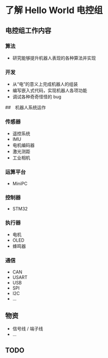# 了解 Hello World 电控组

## 电控组工作内容
### 算法
* 研究能够提升机器人表现的各种算法并实现

### 开发
* 从“电”的意义上完成机器人的组装
* 编写嵌入式代码，实现机器人各项功能
* 调试各种奇奇怪怪的 bug

##　机器人系统运作

### 传感器
* 遥控系统
* IMU
* 电机编码器
* 激光测距
* 工业相机

### 运算平台
* MiniPC

### 控制器
* STM32

### 执行器
* 电机
* OLED
* 蜂鸣器

### 通信
* CAN
* USART
* USB
* SPI
* I2C
* ...

## 物资
* 信号线 / 端子线
* ...

## TODO
